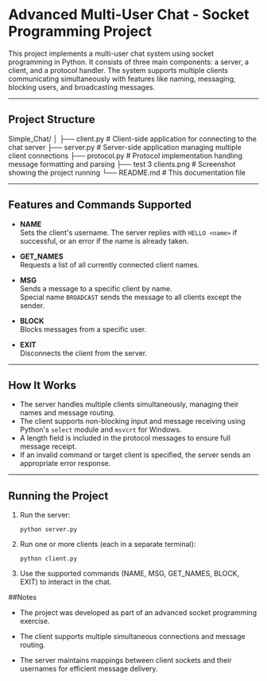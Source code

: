 # Advanced Multi-User Chat - Socket Programming Project

This project implements a multi-user chat system using socket programming in Python.
It consists of three main components: a server, a client, and a protocol handler.
The system supports multiple clients communicating simultaneously with features like naming, messaging, blocking users, and broadcasting messages.

---

## Project Structure

Simple_Chat/
│
├── client.py # Client-side application for connecting to the chat server
├── server.py # Server-side application managing multiple client connections
├── protocol.py # Protocol implementation handling message formatting and parsing
├── test 3 clients.png # Screenshot showing the project running
└── README.md # This documentation file


---

## Features and Commands Supported

- **NAME <name>**  
  Sets the client's username. The server replies with `HELLO <name>` if successful, or an error if the name is already taken.

- **GET_NAMES**  
  Requests a list of all currently connected client names.

- **MSG <NAME> <message>**  
  Sends a message to a specific client by name.  
  Special name `BROADCAST` sends the message to all clients except the sender.

- **BLOCK <name>**  
  Blocks messages from a specific user.

- **EXIT**  
  Disconnects the client from the server.

---

## How It Works

- The server handles multiple clients simultaneously, managing their names and message routing.
- The client supports non-blocking input and message receiving using Python's `select` module and `msvcrt` for Windows.
- A length field is included in the protocol messages to ensure full message receipt.
- If an invalid command or target client is specified, the server sends an appropriate error response.

---

## Running the Project

1. Run the server:
   ```
   python server.py
   ```
   
2. Run one or more clients (each in a separate terminal):
	```
	python client.py
	```
	
3. Use the supported commands (NAME, MSG, GET_NAMES, BLOCK, EXIT) to interact in the chat.


##Notes
* The project was developed as part of an advanced socket programming exercise.

* The client supports multiple simultaneous connections and message routing.

* The server maintains mappings between client sockets and their usernames for efficient message delivery.


